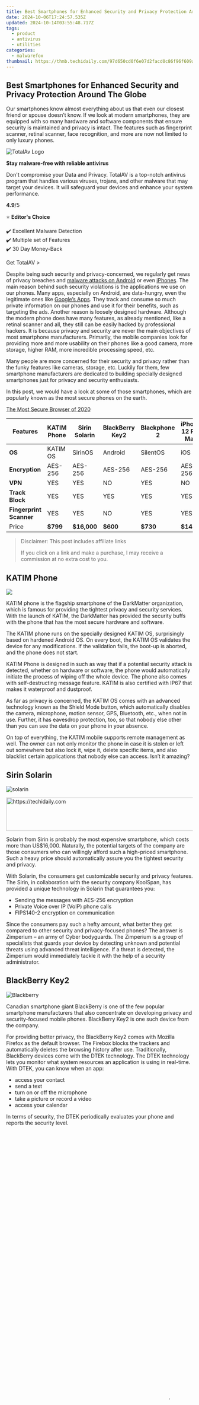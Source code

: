 ```yaml
---
title: Best Smartphones for Enhanced Security and Privacy Protection Around The Globe
date: 2024-10-06T17:24:57.535Z
updated: 2024-10-14T03:55:48.717Z
tags:
  - product
  - antivirus
  - utilities
categories:
  - malwarefox
thumbnail: https://thmb.techidaily.com/97d650cd0f6e07d2facd0c86f96f609a10afc326cf6eb9f144fb267795cd5a9a.jpg
---
```


## Best Smartphones for Enhanced Security and Privacy Protection Around The Globe

Our smartphones know almost everything about us that even our closest friend or spouse doesn’t know. If we look at modern smartphones, they are equipped with so many hardware and software components that ensure security is maintained and privacy is intact. The features such as fingerprint scanner, retinal scanner, face recognition, and more are now not limited to only luxury phones.

![TotalAv Logo](https://www.malwarefox.com/wp-content/uploads/2024/02/totalav-svg.webp "totalav-svg")

**Stay malware-free with reliable antivirus**

Don't compromise your Data and Privacy. TotalAV is a top-notch antivirus program that handles various viruses, trojans, and other malware that may target your devices. It will safeguard your devices and enhance your system performance.

**4.9**/5

⭐ **Editor's Choice**

✔️ Excellent Malware Detection  
✔️ Multiple set of Features  
✔️ 30 Day Money-Back

[](https://tools.techidaily.com/malwarefox/products/) Get TotalAV > 

Despite being such security and privacy-concerned, we regularly get news of privacy breaches and [malware attacks on Android](https://tools.techidaily.com/malwarefox/products/) or even [iPhones](https://tools.techidaily.com/malwarefox/products/). The main reason behind such security violations is the applications we use on our phones. Many apps, especially on Android, are data-hungry, even the legitimate ones like [Google’s Apps](https://tools.techidaily.com/malwarefox/products/). They track and consume so much private information on our phones and use it for their benefits, such as targeting the ads. Another reason is loosely designed hardware. Although the modern phone does have many features, as already mentioned, like a retinal scanner and all, they still can be easily hacked by professional hackers. It is because privacy and security are never the main objectives of most smartphone manufacturers. Primarily, the mobile companies look for providing more and more usability on their phones like a good camera, more storage, higher RAM, more incredible processing speed, etc.

Many people are more concerned for their security and privacy rather than the funky features like cameras, storage, etc. Luckily for them, few smartphone manufacturers are dedicated to building specially designed smartphones just for privacy and security enthusiasts. 

In this post, we would have a look at some of those smartphones, which are popularly known as the most secure phones on the earth.

[The Most Secure Browser of 2020](https://tools.techidaily.com/malwarefox/products/)

| Features                | KATIM Phone | Sirin Solarin | BlackBerry Key2 | Blackphone 2 | iPhone 12 Pro Max |
| ----------------------- | ----------- | ------------- | --------------- | ------------ | ----------------- |
| **OS**                  | KATIM OS    | SirinOS       | Android         | SilentOS     | iOS               |
| **Encryption**          | AES-256     | AES-256       | AES-256         | AES-256      | AES-256           |
| **VPN**                 | YES         | YES           | NO              | YES          | NO                |
| **Track Block**         | YES         | YES           | YES             | YES          | YES               |
| **Fingerprint Scanner** | YES         | YES           | NO              | YES          | YES               |
| Price                   | **$799**    | **$16,000**   | **$600**        | **$730**     | **$1450**         |

>  Disclaimer: This post includes affiliate links
>
>  If you click on a link and make a purchase, I may receive a commission at no extra cost to you.
>

## KATIM Phone

![](https://www.malwarefox.com/wp-content/uploads/2021/04/katim.png)

KATIM phone is the flagship smartphone of the DarkMatter organization, which is famous for providing the tightest privacy and security services. With the launch of KATIM, the DarkMatter has provided the security buffs with the phone that has the most secure hardware and software.

The KATIM phone runs on the specially designed KATIM OS, surprisingly based on hardened Android OS. On every boot, the KATIM OS validates the device for any modifications. If the validation fails, the boot-up is aborted, and the phone does not start.

KATIM Phone is designed in such as way that if a potential security attack is detected, whether on hardware or software, the phone would automatically initiate the process of wiping off the whole device. The phone also comes with self-destructing message feature. KATIM is also certified with IP67 that makes it waterproof and dustproof.

As far as privacy is concerned, the KATIM OS comes with an advanced technology known as the Shield Mode button, which automatically disables the camera, microphone, motion sensor, GPS, Bluetooth, etc., when not in use. Further, it has eavesdrop protection, too, so that nobody else other than you can see the data on your phone in your absence.

On top of everything, the KATIM mobile supports remote management as well. The owner can not only monitor the phone in case it is stolen or left out somewhere but also lock it, wipe it, delete specific items, and also blacklist certain applications that nobody else can access. Isn’t it amazing?

## Sirin Solarin

![solarin](https://www.malwarefox.com/wp-content/uploads/2021/04/solarin.png)

<!-- affiliate ads begin -->
<a href="https://aligracehair.sjv.io/c/5597632/1959712/19272" target="_top" id="1959712">
  <img src="//a.impactradius-go.com/display-ad/19272-1959712" border="0" alt="https://techidaily.com" width="728" height="90"/>
</a>
<img height="0" width="0" src="https://aligracehair.sjv.io/i/5597632/1959712/19272" style="position:absolute;visibility:hidden;" border="0" />
<!-- affiliate ads end -->

Solarin from Sirin is probably the most expensive smartphone, which costs more than US$16,000\. Naturally, the potential targets of the company are those consumers who can willingly afford such a high-priced smartphone. Such a heavy price should automatically assure you the tightest security and privacy.

With Solarin, the consumers get customizable security and privacy features. The Sirin, in collaboration with the security company KoolSpan, has provided a unique technology in Solarin that guarantees you:

* Sending the messages with AES-256 encryption
* Private Voice over IP (VoIP) phone calls
* FIPS140-2 encryption on communication

Since the consumers pay such a hefty amount, what better they get compared to other security and privacy-focused phones? The answer is Zimperium – an army of Cyber bodyguards. The Zimperium is a group of specialists that guards your device by detecting unknown and potential threats using advanced threat intelligence. If a threat is detected, the Zimperium would immediately tackle it with the help of a security administrator.

## BlackBerry Key2

![Blackberry](https://www.malwarefox.com/wp-content/uploads/2021/04/Blackberry.png)

Canadian smartphone giant BlackBerry is one of the few popular smartphone manufacturers that also concentrate on developing privacy and security-focused mobile phones. BlackBerry Key2 is one such device from the company. 

For providing better privacy, the BlackBerry Key2 comes with Mozilla Firefox as the default browser. The Firebox blocks the trackers and automatically deletes the browsing history after use. Traditionally, BlackBerry devices come with the DTEK technology. The DTEK technology lets you monitor what system resources an application is using in real-time. With DTEK, you can know when an app:

* access your contact
* send a text
* turn on or off the microphone
* take a picture or record a video
* access your calendar

In terms of security, the DTEK periodically evaluates your phone and reports the security level.

<!-- affiliate ads begin -->
<span id="1424533">
					<video width="864" height="1536" style="cursor:pointer"
           poster="//a.impactradius-go.com/display-clicktoplayimage/1424533.png"
           onclick="if(!this.playClicked){this.play();this.setAttribute('controls',true);this.playClicked=true;}">
	   <source src="//a.impactradius-go.com/display-ad/16446-1424533">
	   <img src="//a.impactradius-go.com/display-clicktoplayimage/1424533.png" style="border: none; height: 100%; width: 100%; object-fit: contain">
	</video>
	<div style="width:540px;text-align:center"><a href="javascript:window.open(decodeURIComponent('https%3A%2F%2Flaganoo.pxf.io%2Fc%2F5597632%2F1424533%2F16446'), '_blank');void(0);">Click here</a></div>
</span>
<img height="0" width="0" src="https://imp.pxf.io/i/5597632/1424533/16446" style="position:absolute;visibility:hidden;" border="0" />
<!-- affiliate ads end -->

## Blackphone 2

![blackphone 2](https://www.malwarefox.com/wp-content/uploads/2021/04/blackphone-2.png)

<!-- affiliate ads begin -->
<a href="https://appsumo.8odi.net/c/5597632/2144289/7443" target="_top" id="2144289">
  <img src="//a.impactradius-go.com/display-ad/7443-2144289" border="0" alt="https://techidaily.com" width="728" height="90"/>
</a>
<img height="0" width="0" src="https://appsumo.8odi.net/i/5597632/2144289/7443" style="position:absolute;visibility:hidden;" border="0" />
<!-- affiliate ads end -->

Popular among the business personnel, Blackphone 2 is another security and privacy-centric smartphone that has multiple security levels and can run multiple OS on a single device. The device comes with a privacy-oriented hard Android OS known as SilentOS or PrivateOS. The OS encrypts every message of the default messaging app and other communication apps of the device. The privacy feature of the Blackphone 2 also encrypts the email, calls, and other data that can lead to a potential data breach. Furthermore, it also allows users to select what they allow to gather from their phones.

## iPhone 12 Pro Max

![iPhone 12 pro max](https://www.malwarefox.com/wp-content/uploads/2021/04/iPhone-12-pro-max.png)

<!-- affiliate ads begin -->
<span id="1424529">
					<video width="864" height="1536" style="cursor:pointer"
           poster="//a.impactradius-go.com/display-clicktoplayimage/1424529.png"
           onclick="if(!this.playClicked){this.play();this.setAttribute('controls',true);this.playClicked=true;}">
	   <source src="//a.impactradius-go.com/display-ad/16446-1424529">
	   <img src="//a.impactradius-go.com/display-clicktoplayimage/1424529.png" style="border: none; height: 100%; width: 100%; object-fit: contain">
	</video>
	<div style="width:540px;text-align:center"><a href="javascript:window.open(decodeURIComponent('https%3A%2F%2Flaganoo.pxf.io%2Fc%2F5597632%2F1424529%2F16446'), '_blank');void(0);">Click here</a></div>
</span>
<img height="0" width="0" src="https://imp.pxf.io/i/5597632/1424529/16446" style="position:absolute;visibility:hidden;" border="0" />
<!-- affiliate ads end -->

As compared to Android, iOS is said to be a more secure and privacy-focused operating system, and the latest iPhone 12 Pro Max proves it absolutely correct. Apart from other basic features like top camera and design, the iPhone 12 Pro Max comes with many privacy-rich options.

If your phone is lost or you cannot locate it, then unlike Android, as long as nobody else knows your passcode, you can be assured that your privacy is unimpaired with your iPhone. It comes with advanced sandboxing encryption that isolates apps from each other and also restricts them from using any resource that you don’t want to be used. Because of sandboxing, a malicious app could not spread across the device and would become inactive. As far as security is concerned, the iPhone comes with the latest advanced facial recognition that has been tested with millions of faces and works excellent.

## Bottom Line

This guide walks through the list of the five most secure phones you can get. However, almost every one of them is so expensive that a commoner can’t afford it. With most of our personal data stored in the phone and today almost everyone uses their smartphones for banking transactions, it is essential that smartphone manufacturers should keep security and privacy on top of the priority while designing the phone and make such phones affordable to everyone.

[Android Ransomware Guide: How to Remove and Protect](https://tools.techidaily.com/malwarefox/products/)

### Leave a Comment [Cancel reply](https://tools.techidaily.com/malwarefox/products/)

Comment

Name Email 

Save my name, email, and website in this browser for the next time I comment.

Δ

<ins class="adsbygoogle"
     style="display:block"
     data-ad-format="autorelaxed"
     data-ad-client="ca-pub-7571918770474297"
     data-ad-slot="1223367746"></ins>

<ins class="adsbygoogle"
     style="display:block"
     data-ad-client="ca-pub-7571918770474297"
     data-ad-slot="8358498916"
     data-ad-format="auto"
     data-full-width-responsive="true"></ins>

<span class="atpl-alsoreadstyle">Also read:</span>
<div><ul>
<li><a href="https://extra-information.techidaily.com/new-breaking-down-the-font-inclusion-process-in-ae/"><u>[New] Breaking Down the Font Inclusion Process in AE</u></a></li>
<li><a href="https://some-approaches.techidaily.com/updated-streamline-your-schedule-expert-techniques-using-free-timers/"><u>[Updated] Streamline Your Schedule Expert Techniques Using Free Timers</u></a></li>
<li><a href="https://extra-guidance.techidaily.com/2024-approved-mastery-in-minutes-full-vsco-app-guide/"><u>2024 Approved Mastery in Minutes Full VSCO App Guide</u></a></li>
<li><a href="https://win-outstanding.techidaily.com/1726219689115-movavi/"><u>美しいキャプション付き画像作成手順 - Movaviの独案</u></a></li>
<li><a href="https://win-outstanding.techidaily.com/oggmov-movavi/"><u>網路自助無限 OGG到MOV格式轉換 - 利用Movavi工具</u></a></li>
<li><a href="https://win-outstanding.techidaily.com/5pya5paw44gu44ov44oq44o844km44kn44ki44gn44cb5yq55p6c55qe44gr5yuv55s744ov44kh44kk44or44ks5zyn57iu44gz44kl5pa55rov77yw44gk/"><u>最新のフリーウェアで、効果的に動画ファイルを圧縮する方法６つ</u></a></li>
<li><a href="https://facebook.techidaily.com/connect-the-components-of-online-identity-to-your-xbox/"><u>Connect The Components of Online Identity to Your Xbox</u></a></li>
<li><a href="https://win-outstanding.techidaily.com/conversione-gratuita-da-wma-ad-avi-online-con-movavi-trasforma-i-tuoi-file/"><u>Conversione Gratuita Da WMA Ad AVI Online Con Movavi - Trasforma I Tuoi File</u></a></li>
<li><a href="https://win-outstanding.techidaily.com/convert-your-media-files-for-free-supports-wma-mkv-use-movavis-easy-to-use-tool/"><u>Convert Your Media Files for Free - Supports WMA, MKV - Use Movavi's Easy-to-Use Tool.</u></a></li>
<li><a href="https://win-outstanding.techidaily.com/effortlessly-convert-mp4-videos-into-m4a-audio-at-no-cost-use-our-top-picks-online-tools/"><u>Effortlessly Convert MP4 Videos Into M4A Audio at No Cost - Use Our Top Picks Online Tools!</u></a></li>
<li><a href="https://fox-access.techidaily.com/expertise-in-spotify-advertising-a-playbook-guide/"><u>Expertise in Spotify Advertising A Playbook Guide</u></a></li>
<li><a href="https://sound-issues.techidaily.com/fixes-and-solutions-how-to-troubleshoot-your-microphones-volume-issues/"><u>Fixes & Solutions: How To Troubleshoot Your Microphone's Volume Issues</u></a></li>
<li><a href="https://win-outstanding.techidaily.com/mkv-vs-mp4-which-file-format-is-better/"><u>MKV Vs. MP4: Which File Format Is Better?</u></a></li>
<li><a href="https://win-outstanding.techidaily.com/staatsbewijzen-maken-van-fotos-leuk-onderschat-met-movavis-bewerkt-vervaardigingsprogramma/"><u>Staatsbewijzen Maken Van Fotos Leuk Onderschat Met Movavi's Bewerkt Vervaardigingsprogramma</u></a></li>
<li><a href="https://some-tips.techidaily.com/the-complete-guide-to-producing-high-quality-gopro-time-lapse-for-2024/"><u>The Complete Guide to Producing High-Quality GoPro Time-Lapse for 2024</u></a></li>
<li><a href="https://facebook.techidaily.com/twitters-model-adapted-by-social-platforms-for-better-knowledge-sharing/"><u>Twitter's Model Adapted by Social Platforms for Better Knowledge Sharing</u></a></li>
<li><a href="https://fake-location.techidaily.com/what-are-location-permissions-life360-on-itel-s23plus-drfone-by-drfone-virtual-android/"><u>What are Location Permissions Life360 On Itel S23+? | Dr.fone</u></a></li>
</ul></div>

